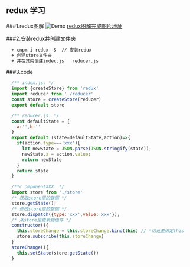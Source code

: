 ## redux 学习
###1.redux图解
  ![Demo](https://jspang.com/images/redux_flow.png)
  [redux图解完成图片地址](https://jspang.com/images/redux_flow.png)

###2.安装redux并创建文件夹

```diff
  + cnpm i redux -S  // 安装redux
  + 创建store文件夹
  + 并在其内创建index.js   reducer.js
```
###3.code
```js
  /** index.js: */
  import {createStore} from 'redux'
  import reducer from './reducer'
  const store = createStore(reducer)
  export default store

  /** reducer.js: */
  const defaultState = {
    a:'',b:''
  }
  export default (state=defaultState,action)=>{
    if(action.type==='xxx'){
      let newState = JSON.parse(JSON.stringify(state));
      newState.a = action.value;
      return newState
    }
    return state
  }

  /**c omponentXXX: */
  import store from './store'
  /* 获取store里的数据 */
  store.getState();
  /* 修改store里的数据 */
  store.dispatch({type:'xxx',value:'xxx'});
  /* 从store里更新到组件 */
  constructor(){
    this.storeChange = this.storeChange.bind(this) // *切记要绑定this
    store.subscribe(this.storeChange)
  }
  storeChange(){
    this.setState(store.getState())
  }
```
